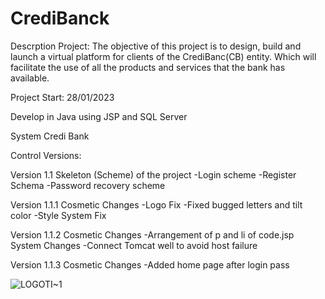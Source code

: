 # CrediBanck
Descrption Project:
The objective of this project is to design, build and launch a virtual platform for clients of the CrediBanc(CB) entity. Which will facilitate the use of all the products and services that the bank has available.


Project Start: 28/01/2023

Develop in Java using JSP and SQL Server

System Credi Bank

Control Versions:

Version 1.1
Skeleton (Scheme) of the project
-Login scheme
-Register Schema
-Password recovery scheme

Version 1.1.1 
Cosmetic Changes
-Logo Fix
-Fixed bugged letters and tilt color
-Style System Fix

Version 1.1.2 
Cosmetic Changes
-Arrangement of p and li of code.jsp
System Changes
-Connect Tomcat well to avoid host failure

Version 1.1.3 
Cosmetic Changes
-Added home page after login pass

![LOGOTI~1](https://user-images.githubusercontent.com/82769778/219244369-a86bfc40-bedc-4b9a-9ec5-9cd5e650da0f.PNG)

